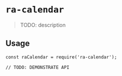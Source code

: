 # `ra-calendar`

> TODO: description

## Usage

```
const raCalendar = require('ra-calendar');

// TODO: DEMONSTRATE API
```
